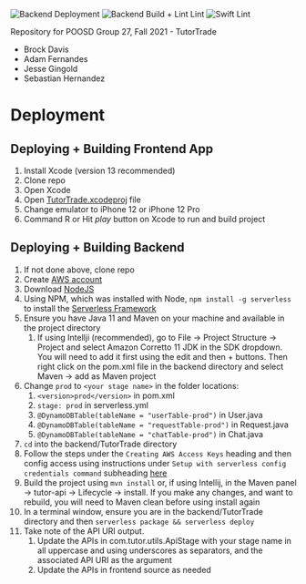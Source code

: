 ![Backend Deployment](https://github.com/PoosdGroup27/poosd-project/actions/workflows/deploy.yml/badge.svg)
![Backend Build + Lint Lint](https://github.com/PoosdGroup27/poosd-project/actions/workflows/build_and_lint.yml/badge.svg)
![Swift Lint](https://github.com/PoosdGroup27/poosd-project/actions/workflows/swift_lint.yml/badge.svg)

Repository for POOSD Group 27, Fall 2021 - TutorTrade

- Brock Davis
- Adam Fernandes
- Jesse Gingold
- Sebastian Hernandez

# Deployment

## Deploying + Building Frontend App

1. Install Xcode (version 13 recommended)
2. Clone repo
3. Open Xcode
4. Open  [TutorTrade.xcodeproj](https://github.com/PoosdGroup27/poosd-project/tree/main/frontend/TutorTrade/TutorTrade.xcodeproj)
file
5. Change emulator to iPhone 12 or iPhone 12 Pro
6. Command R or Hit *play* button on Xcode to run and build project

## Deploying + Building Backend

1. If not done above, clone repo
2. Create [AWS account](https://aws.amazon.com/)
3. Download [NodeJS](https://nodejs.org/en/download/)
4. Using NPM, which was installed with Node, `npm install -g serverless` to install
   the [Serverless Framework](https://www.serverless.com/)
5. Ensure you have Java 11 and Maven on your machine and available in the project directory
    1. If using Intellji (recommended), go to File -> Project Structure -> Project and select Amazon Corretto 11 JDK in
       the SDK dropdown. You will need to add it first using the edit and then + buttons. Then right click on the
       pom.xml file in the backend directory and select Maven -> add as Maven project
6. Change `prod` to `<your stage name>` in the folder locations:
    1. `<version>prod</version>` in pom.xml
    2. `stage: prod` in serverless.yml
    3. `@DynamoDBTable(tableName = "userTable-prod")` in User.java
    4. `@DynamoDBTable(tableName = "requestTable-prod")` in Request.java
    5. `@DynamoDBTable(tableName = "chatTable-prod")` in Chat.java
7. `cd` into the backend/TutorTrade directory
8. Follow the steps under the `Creating AWS Access Keys` heading and then config access using instructions
   under `Setup with serverless config credentials command`
   subheading [here](https://www.serverless.com/framework/docs/providers/aws/guide/credentials)
9. Build the project using `mvn install` or, if using Intellij, in the Maven panel -> tutor-api -> Lifecycle -> install.
   If you make any changes, and want to rebuild, you will need to Maven clean before using install again
10. In a terminal window, ensure you are in the backend/TutorTrade directory and
    then `serverless package && serverless deploy`
11. Take note of the API URI output.
    1. Update the APIs in com.tutor.utils.ApiStage with your stage name in all uppercase and using underscores as
       separators, and the associated API URI as the argument
    2. Update the APIs in frontend source as needed
